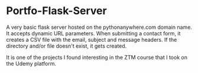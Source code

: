 # Portfo-Flask-Server
A very basic flask server hosted on the pythonanywhere.com domain name.
It accepts dynamic URL parameters.
When submitting a contact form, it creates a CSV file with the email, subject and message headers.
If the directory and/or file doesn't exist, it gets created.

It is one of the projects I found interesting in the ZTM course that I took on the Udemy platform.
